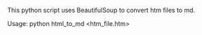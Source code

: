 This python script uses BeautifulSoup to convert htm files to md.

Usage: python html_to_md <htm_file.htm>
